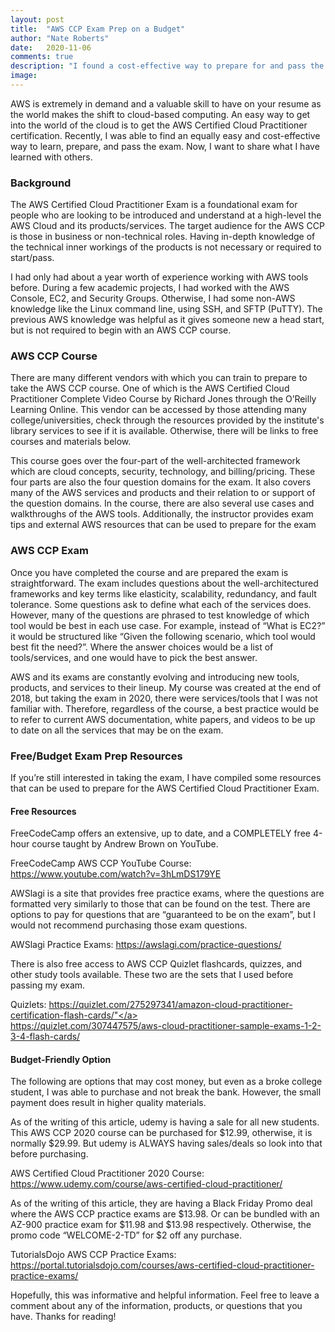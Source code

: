 ```yaml
---
layout: post
title:  "AWS CCP Exam Prep on a Budget"
author: "Nate Roberts"
date:   2020-11-06
comments: true
description: "I found a cost-effective way to prepare for and pass the AWS Certified Cloud Practitioner exam. Discover my tips and resources for budget-friendly exam prep, including free courses, practice exams, and more."
image:
---
```


<p class="intro"><span class="dropcap">A</span>WS is extremely in demand and a valuable skill to have on your resume as the world makes the shift to cloud-based computing. An easy way to get into the world of the cloud is to get the AWS Certified Cloud Practitioner certification. Recently, I was able to find an equally easy and cost-effective way to learn, prepare, and pass the exam. Now, I want to share what I have learned with others.</p>

### Background

The AWS Certified Cloud Practitioner Exam is a foundational exam for people who are looking to be introduced and understand at a high-level the AWS Cloud and its products/services. The target audience for the AWS CCP is those in business or non-technical roles. Having in-depth knowledge of the technical inner workings of the products is not necessary or required to start/pass.

I had only had about a year worth of experience working with AWS tools before. During a few academic projects, I had worked with the AWS Console, EC2, and Security Groups. Otherwise, I had some non-AWS knowledge like the Linux command line, using SSH, and SFTP (PuTTY). The previous AWS knowledge was helpful as it gives someone new a head start, but is not required to begin with an AWS CCP course.

### AWS CCP Course

There are many different vendors with which you can train to prepare to take the AWS CCP course. One of which is the AWS Certified Cloud Practitioner Complete Video Course by Richard Jones through the O’Reilly Learning Online. This vendor can be accessed by those attending many college/universities, check through the resources provided by the institute's library services to see if it is available. Otherwise, there will be links to free courses and materials below.

This course goes over the four-part of the well-architected framework which are cloud concepts, security, technology, and billing/pricing. These four parts are also the four question domains for the exam. It also covers many of the AWS services and products and their relation to or support of the question domains. In the course, there are also several use cases and walkthroughs of the AWS tools. Additionally, the instructor provides exam tips and external AWS resources that can be used to prepare for the exam

### AWS CCP Exam

Once you have completed the course and are prepared the exam is straightforward. The exam includes questions about the well-architectured frameworks and key terms like elasticity, scalability, redundancy, and fault tolerance. Some questions ask to define what each of the services does. However, many of the questions are phrased to test knowledge of which tool would be best in each use case. For example, instead of “What is EC2?” it would be structured like “Given the following scenario, which tool would best fit the need?”. Where the answer choices would be a list of tools/services, and one would have to pick the best answer.

AWS and its exams are constantly evolving and introducing new tools, products, and services to their lineup. My course was created at the end of 2018, but taking the exam in 2020, there were services/tools that I was not familiar with. Therefore, regardless of the course, a best practice would be to refer to current AWS documentation, white papers, and videos to be up to date on all the services that may be on the exam.

### Free/Budget Exam Prep Resources

If you’re still interested in taking the exam, I have compiled some resources that can be used to prepare for the AWS Certified Cloud Practitioner Exam.

#### Free Resources
FreeCodeCamp offers an extensive, up to date, and a COMPLETELY free 4-hour course taught by Andrew Brown on YouTube.

FreeCodeCamp AWS CCP YouTube Course:  <a href="https://www.youtube.com/watch?v=3hLmDS179YE">https://www.youtube.com/watch?v=3hLmDS179YE</a>

AWSlagi is a site that provides free practice exams, where the questions are formatted very similarly to those that can be found on the test. There are options to pay for questions that are “guaranteed to be on the exam”, but I would not recommend purchasing those exam questions.

AWSlagi Practice Exams: <a href="https://awslagi.com/practice-questions/">https://awslagi.com/practice-questions/</a>

There is also free access to AWS CCP Quizlet flashcards, quizzes, and other study tools available. These two are the sets that I used before passing my exam.

Quizlets: <a href="https://quizlet.com/275297341/amazon-cloud-practitioner-certification-flash-cards/">https://quizlet.com/275297341/amazon-cloud-practitioner-certification-flash-cards/"</a><br>
          <a href="https://quizlet.com/307447575/aws-cloud-practitioner-sample-exams-1-2-3-4-flash-cards/">https://quizlet.com/307447575/aws-cloud-practitioner-sample-exams-1-2-3-4-flash-cards/</a>

#### Budget-Friendly Option

The following are options that may cost money, but even as a broke college student, I was able to purchase and not break the bank. However, the small payment does result in higher quality materials.

As of the writing of this article, udemy is having a sale for all new students. This AWS CCP 2020 course can be purchased for $12.99, otherwise, it is normally $29.99. But udemy is ALWAYS having sales/deals so look into that before purchasing.

AWS Certified Cloud Practitioner 2020 Course: <a href="https://www.udemy.com/course/aws-certified-cloud-practitioner/">https://www.udemy.com/course/aws-certified-cloud-practitioner/</a>

As of the writing of this article, they are having a Black Friday Promo deal where the AWS CCP practice exams are $13.98. Or can be bundled with an AZ-900 practice exam for $11.98 and $13.98 respectively. Otherwise, the promo code “WELCOME-2-TD” for $2 off any purchase.

TutorialsDojo AWS CCP Practice Exams: <a href="https://portal.tutorialsdojo.com/courses/aws-certified-cloud-practitioner-practice-exams/">https://portal.tutorialsdojo.com/courses/aws-certified-cloud-practitioner-practice-exams/</a>

Hopefully, this was informative and helpful information. Feel free to leave a comment about any of the information, products, or questions that you have. Thanks for reading!
